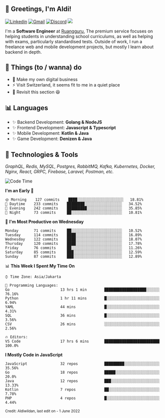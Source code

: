 <!-- Greetings -->
## 👋 Greetings, I'm Aldi!

<!-- Social Media -->
[![Linkedin](https://img.shields.io/badge/-aldiwildan-blue?style=flat&logo=Linkedin&logoColor=white)](https://www.linkedin.com/in/aldiwildan/)
[![Gmail](https://img.shields.io/badge/-aldiwild77@gmail.com-c14438?style=flat&logo=Gmail&logoColor=white)](mailto:aldiwild77@gmail.com)
[![Discord](https://img.shields.io/badge/-Chroma-5663F7?style=flat&logo=Discord&logoColor=white)](https://discord.gg/BUxraQ8)
![](https://komarev.com/ghpvc/?username=aldiwildan77&label=Visitor&color=2bbc8a)

<!-- Introduction -->
I'm a **Software Engineer** at [Ruangguru](https://ruangguru.com), The premium service focuses on helping students in understanding school curriculums, as well as helping with exams, particularly standardised tests. Outside of work, I run a freelance web and mobile development projects, but mostly I learn about backend in depth.

## 📃 Things (to / wanna) do
- 🐝 Make my own digital business
- ⚡ Visit Switzerland, it seems fit to me in a quiet place
- 🌱 Revisit this section 😆

## 📊 Languages
- ✨ Backend Development: **Golang & NodeJS**
- ✨ Frontend Development: **Javascript & Typescript**
- ✨ Mobile Development: **Kotlin & Java**
- ✨ Game Development: **Denizen & Java**

## 🔧 Technologies & Tools
*GraphQL, Redis, MySQL, Postgres, RabbitMQ, Kafka, Kubernetes, Docker, Nginx, React, GRPC, Firebase, Laravel, Postman, etc.*

<!--START_SECTION:waka-->
![Code Time](http://img.shields.io/badge/Code%20Time-940%20hrs%2022%20mins-blue)

**I'm an Early 🐤** 

```text
🌞 Morning    127 commits    ████░░░░░░░░░░░░░░░░░░░░░   18.81% 
🌆 Daytime    233 commits    ████████░░░░░░░░░░░░░░░░░   34.52% 
🌃 Evening    242 commits    █████████░░░░░░░░░░░░░░░░   35.85% 
🌙 Night      73 commits     ██░░░░░░░░░░░░░░░░░░░░░░░   10.81%

```
📅 **I'm Most Productive on Wednesday** 

```text
Monday       71 commits     ██░░░░░░░░░░░░░░░░░░░░░░░   10.52% 
Tuesday      114 commits    ████░░░░░░░░░░░░░░░░░░░░░   16.89% 
Wednesday    122 commits    ████░░░░░░░░░░░░░░░░░░░░░   18.07% 
Thursday     120 commits    ████░░░░░░░░░░░░░░░░░░░░░   17.78% 
Friday       76 commits     ██░░░░░░░░░░░░░░░░░░░░░░░   11.26% 
Saturday     85 commits     ███░░░░░░░░░░░░░░░░░░░░░░   12.59% 
Sunday       87 commits     ███░░░░░░░░░░░░░░░░░░░░░░   12.89%

```


📊 **This Week I Spent My Time On** 

```text
⌚︎ Time Zone: Asia/Jakarta

💬 Programming Languages: 
Go                       13 hrs 1 min        ███████████████████░░░░░░   76.16% 
Python                   1 hr 11 mins        █░░░░░░░░░░░░░░░░░░░░░░░░   6.94% 
YAML                     44 mins             █░░░░░░░░░░░░░░░░░░░░░░░░   4.31% 
SQL                      36 mins             █░░░░░░░░░░░░░░░░░░░░░░░░   3.56% 
CSV                      26 mins             ░░░░░░░░░░░░░░░░░░░░░░░░░   2.56%

🔥 Editors: 
VS Code                  17 hrs 6 mins       █████████████████████████   100.0%

```

**I Mostly Code in JavaScript** 

```text
JavaScript               32 repos            █████████░░░░░░░░░░░░░░░░   35.56% 
Go                       18 repos            █████░░░░░░░░░░░░░░░░░░░░   20.0% 
Java                     12 repos            ███░░░░░░░░░░░░░░░░░░░░░░   13.33% 
Kotlin                   7 repos             ██░░░░░░░░░░░░░░░░░░░░░░░   7.78% 
PHP                      4 repos             █░░░░░░░░░░░░░░░░░░░░░░░░   4.44%

```



<!--END_SECTION:waka-->

<sub>Credit: Aldiwildan, last edit on - 1 June 2022</sub>

